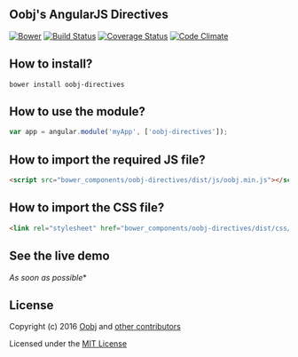 ## Oobj's AngularJS Directives

[![Bower](https://img.shields.io/bower/v/oobj-directives.svg)](http://bower.io/search/?q=oobj-directives)
[![Build Status](https://travis-ci.org/oobj/oobj-directives.svg)](https://travis-ci.org/oobj/oobj-directives)
[![Coverage Status](https://coveralls.io/repos/oobj/oobj-directives/badge.svg?branch=master&service=github)](https://coveralls.io/github/oobj/oobj-directives?branch=master)
[![Code Climate](https://codeclimate.com/github/oobj/oobj-directives/badges/gpa.svg)](https://codeclimate.com/github/oobj/oobj-directives)

##  How to install?
```shell
bower install oobj-directives
```

## How to use the module?
```js
var app = angular.module('myApp', ['oobj-directives']);
```

## How to import the required JS file?
```html
<script src="bower_components/oobj-directives/dist/js/oobj.min.js"></script>
```

## How to import the CSS file?
```html
<link rel="stylesheet" href="bower_components/oobj-directives/dist/css/oobj.min.css">
```

## See the live demo
*As soon as possible*\*


## License

Copyright (c) 2016 [Oobj](http://www.oobj.com.br/) and [other contributors](https://github.com/oobj/oobj-directives/graphs/contributors)

Licensed under the [MIT License](https://github.com/oobj/oobj-directives/blob/master/LICENSE.md)
